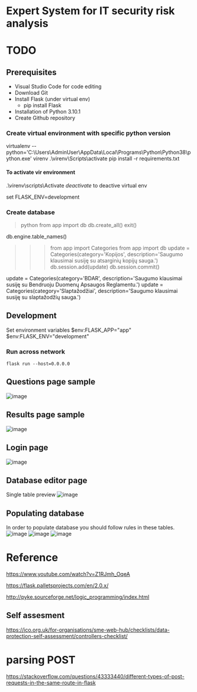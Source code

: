 ﻿# Expert System for IT security risk analysis

# TODO
<!-- - Combine various scenarious -->
<!-- - Pyke integration -->
<!-- Removed! Admin role and view-->
<!-- - Link without login -->
<!-- - Mandatory fields for input -->
<!-- - Link to Edit page -->
<!-- - Choose category -->
<!-- - Gather answers -->
<!-- - Questionaire page -->
<!-- - Report page -->

 <!-- login page -->

## Prerequisites
- Visual Studio Code for code editing
- Download Git
- Install Flask (under virtual env)
	- pip install Flask
- Installation of Python 3.10.1
- Create Github repository

### Create virtual environment with specific python version
virtualenv --python='C:\Users\AdminUser\AppData\Local\Programs\Python\Python38\python.exe' virenv
.\virenv\Scripts\activate
 pip install -r requirements.txt
#### To activate vir environment
.\virenv\scripts\Activate
 *deactivate* to deactive virtual env

 set FLASK_ENV=development

### Create database
> python
> from app import db
> db.create_all()
> exit()

<!-- list tables name -->
db.engine.table_names()

<!-- Insert New Category -->
>>> from app import Categories
>>> from app import db
>>> update = Categories(category='Kopijos', description='Saugumo klausimai susiję su atsarginių kopijų sauga.')
>>> db.session.add(update)
>>> db.session.commit()

update = Categories(category='BDAR', description='Saugumo klausimai susiję su Bendruoju Duomenų Apsaugos Reglamentu.')
update = Categories(category='Slaptažodžiai', description='Saugumo klausimai susiję su slaptažodžių sauga.')

## Development
Set environment variables 
 $env:FLASK_APP="app"
 $env:FLASK_ENV="development"

### Run across network
	flask run --host=0.0.0.0
	
## Questions page sample
![image](https://user-images.githubusercontent.com/80095026/167710521-336d3f07-9927-4cb6-bf78-50b1182e8e59.png)

## Results page sample
![image](https://user-images.githubusercontent.com/80095026/167710680-89ca7532-075a-4f1f-81f8-81e8f0054dad.png)

## Login page
![image](https://user-images.githubusercontent.com/80095026/167710732-fd2e99ce-8f8e-4c4f-b34f-fd6c2c81ace4.png)

## Database editor page
Single table preview
![image](https://user-images.githubusercontent.com/80095026/167710839-70d733ce-5769-4522-ac11-44c9dee60249.png)


## Populating database

In order to populate database you should follow rules in these tables.
![image](https://user-images.githubusercontent.com/80095026/160441105-e2632e69-e64b-48c4-9841-014b46acb3ba.png)
![image](https://user-images.githubusercontent.com/80095026/160442547-3b1cf7c8-7253-4565-9366-5497ee770b42.png)
![image](https://user-images.githubusercontent.com/80095026/160441412-597da583-079d-49ff-b526-670416b57a52.png)

<!-- # Questions
Does Every Employee Have a Strong Password?
Are Your Employees Required to Change Their Passwords Regularly?
When Possible, Do You Use Two-Factor Authentication?
Do Your Employees Use Their Personal Smartphones for Work Purposes?
Are You Backing Up Your Files?
Does Every Company Device Have Antivirus and Malware Software Installed?
Have You Limited the Amount of Employees with Admin Access to Only Those Who Absolutely Need it?
Are Your Employees Trained in Recognizing Phishing Emails?
Do Your Employees Know Never to Give Sensitive Information to Supervisors Via Email?
Do You Encrypt Databases and Customer Information?
Do you have (x) security certification?
Do you have (x) security measure in place?
Do you have any physical data protection measures in place?
Have you had any breaches or security issues in the past?
Do you have a disaster recovery or business continuity plan?
Do you have cyber security or liability insurance?

Ar įmonė tvarko duomenis? Ar duomenis tvarko pagal BDAR? Ar turi klientų duomenų? Ar yra dokumentuotas duomenų tvarkymo procesas? Ar yra šifruojami duomenys?  

Ar įmonė naudoja automatines saugos priemones, ugniasienes, skenerius, antivirusines ir t.t. Ar slaptažodžių politika yra. Ar apmokomi darbuotojai? Ar atliekamas saugos (išorinis) auditas? 

Parengiamos išvados, pamatuojama rizika... 
 -->
# Reference
https://www.youtube.com/watch?v=Z1RJmh_OqeA

https://flask.palletsprojects.com/en/2.0.x/

http://pyke.sourceforge.net/logic_programming/index.html

## Self assesment
https://ico.org.uk/for-organisations/sme-web-hub/checklists/data-protection-self-assessment/controllers-checklist/

# parsing POST
https://stackoverflow.com/questions/43333440/different-types-of-post-requests-in-the-same-route-in-flask
